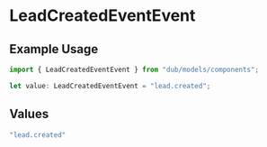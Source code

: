 # LeadCreatedEventEvent

## Example Usage

```typescript
import { LeadCreatedEventEvent } from "dub/models/components";

let value: LeadCreatedEventEvent = "lead.created";
```

## Values

```typescript
"lead.created"
```